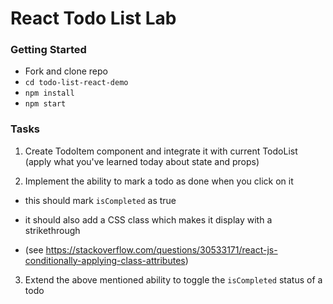 # React Todo List Lab

### Getting Started

- Fork and clone repo
- `cd todo-list-react-demo`
- `npm install`
- `npm start`

### Tasks
1. Create TodoItem component and integrate it with current TodoList (apply what
   you've learned today about state and props)

2. Implement the ability to mark a todo as done when you click on it

  - this should mark `isCompleted` as true

  - it should also add a CSS class which makes it display with a strikethrough

  - (see https://stackoverflow.com/questions/30533171/react-js-conditionally-applying-class-attributes)

3. Extend the above mentioned ability to toggle the `isCompleted` status of a todo 
